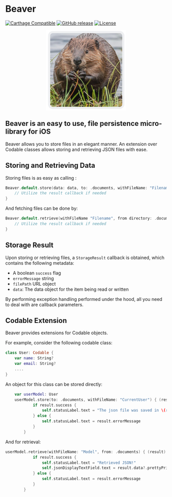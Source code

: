 # Beaver

[![Carthage Compatible](https://img.shields.io/badge/Carthage-compatible-4BC51D.svg?style=flat)](https://github.com/Carthage/Carthage)
[![GitHub release](https://img.shields.io/github/v/tag/ravitripathi/Beaver?label=release)](https://github.com/ravitripathi/Beaver/releases)
[![License](https://img.shields.io/github/license/ravitripathi/Beaver)](https://raw.githubusercontent.com/ravitripathi/Beaver/master/LICENSE)

<p align="center">
<img align="middle" src="https://raw.githubusercontent.com/ravitripathi/Beaver/master/cropIcon.png" width="250" height="250"/>
</p>

## Beaver is an easy to use, file persistence micro-library for iOS

Beaver allows you to store files in an elegant manner. An extension over Codable classes allows storing and retrieving JSON files with ease.

## Storing and Retrieving Data

Storing files is as easy as calling :

```swift
Beaver.default.store(data: data, to: .documents, withFileName: "Filename") { (result) in
    // Utilize the result callback if needed
}
```

And fetching files can be done by:

```swift
Beaver.default.retrieve(withFileName "Filename", from directory: .documents) { (result) in
    // Utilize the result callback if needed
}
```

## Storage Result

Upon storing or retrieving files, a `StorageResult` callback is obtained, which contains the following metadata:

- A boolean `success` flag
- `errorMessage` string
- `filePath` URL object
- `data`: The data object for the item being read or written

By performing exception handling performed under the hood, all you need to deal with are callback parameters.

## Codable Extension

Beaver provides extensions for Codable objects.

For example, consider the following codable class:

```swift
class User: Codable {
    var name: String?
    var email: String?
    ....
}
```

An object for this class can be stored directly:

```swift
    var userModel: User
    userModel.store(to: .documents, withFileName: "CurrentUser") { (result) in
            if result.success {
                self.statusLabel.text = "The json file was saved in \(result.filePath!)"
            } else {
                self.statusLabel.text = result.errorMessage
            }
        }
```

And for retrieval:

```swift
userModel.retrieve(withFileName: "Model", from: .documents) { (result) in
            if result.success {
                self.statusLabel.text = "Retrieved JSON!"
                self.jsonDisplayTextField.text = result.data?.prettyPrintedJSONString as String?
            } else {
                self.statusLabel.text = result.errorMessage
            }
        }
```

